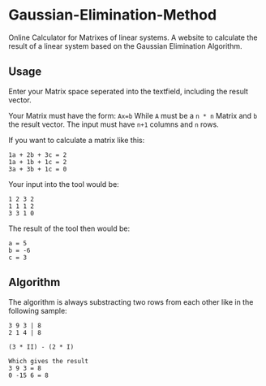 # Gaussian-Elimination-Method
Online Calculator for Matrixes of linear systems. A website to calculate the result of a linear system based on the Gaussian Elimination Algorithm.

## Usage
Enter your Matrix space seperated into the textfield, including the result vector.

Your Matrix must have the form:
`Ax=b`
While `A` must be a `n * n` Matrix and `b` the result vector. 
The input must have `n+1` columns and `n` rows.

If you want to calculate a matrix like this:
```
1a + 2b + 3c = 2
1a + 1b + 1c = 2
3a + 3b + 1c = 0
```

Your input into the tool would be:
```
1 2 3 2
1 1 1 2
3 3 1 0
```

The result of the tool then would be:
```
a = 5
b = -6
c = 3
```

## Algorithm
The algorithm is always substracting two rows from each other like in the following sample:
```
3 9 3 | 8 
2 1 4 | 8

(3 * II) - (2 * I)

Which gives the result
3 9 3 = 8
0 -15 6 = 8
```



